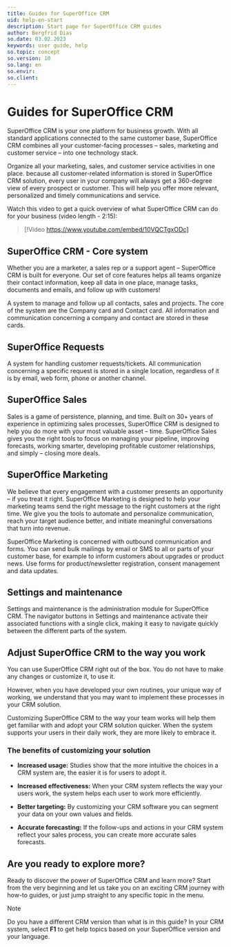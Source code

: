 ```yaml
---
title: Guides for SuperOffice CRM
uid: help-en-start
description: Start page for SuperOffice CRM guides
author: Bergfrid Dias
so.date: 03.02.2023
keywords: user guide, help
so.topic: concept
so.version: 10
so.lang: en
so.envir:
so.client:
---
```


# Guides for SuperOffice CRM

SuperOffice CRM is your one platform for business growth. With all standard applications connected to the same customer base, SuperOffice CRM combines all your customer-facing processes – sales, marketing and customer service – into one technology stack.

Organize all your marketing, sales, and customer service activities in one place. because all customer-related information is stored in SuperOffice CRM solution, every user in your company will always get a 360-degree view of every prospect or customer. This will help you offer more relevant, personalized and timely communications and service.

Watch this video to get a quick overview of what SuperOffice CRM can do for your business (video length - 2:15):

<!-- markdownlint-disable-next-line MD034 DOCSMD007 -->
> [!Video https://www.youtube.com/embed/10VQCTgxODc]

## SuperOffice CRM - Core system

Whether you are a marketer, a sales rep or a support agent – SuperOffice CRM is built for everyone. Our set of core features helps all teams organize their contact information, keep all data in one place, manage tasks, documents and emails, and follow up with customers!

A system to manage and follow up all contacts, sales and projects. The core of the system are the Company card and Contact card. All information and communication concerning a company and contact are stored in these cards.

## SuperOffice Requests

A system for handling customer requests/tickets. All communication concerning a specific request is stored in a single location, regardless of it is by email, web form, phone or another channel.

## SuperOffice Sales

Sales is a game of persistence, planning, and time. Built on 30+ years of experience in optimizing sales processes, SuperOffice CRM is designed to help you do more with your most valuable asset – time. SuperOffice Sales gives you the right tools to focus on managing your pipeline, improving forecasts, working smarter, developing profitable customer relationships, and simply – closing more deals.

## SuperOffice Marketing

We believe that every engagement with a customer presents an opportunity – if you treat it right. SuperOffice Marketing is designed to help your marketing teams send the right message to the right customers at the right time. We give you the tools to automate and personalize communication, reach your target audience better, and initiate meaningful conversations that turn into revenue.

SuperOffice Marketing is concerned with outbound communication and forms. You can send bulk mailings by email or SMS to all or parts of your customer base, for example to inform customers about upgrades or product news. Use forms for product/newsletter registration, consent management and data updates.

## Settings and maintenance

Settings and maintenance is the administration module for SuperOffice CRM. The navigator buttons in Settings and maintenance activate their associated functions with a single click, making it easy to navigate quickly between the different parts of the system.

## Adjust SuperOffice CRM to the way you work

You can use SuperOffice CRM right out of the box. You do not have to make any changes or customize it, to use it.

However, when you have developed your own routines, your unique way of working, we understand that you may want to implement these processes in your CRM solution.

Customizing SuperOffice CRM to the way your team works will help them get familiar with and adopt your CRM solution quicker. When the system supports your users in their daily work, they are more likely to embrace it.

### The benefits of customizing your solution

* **Increased usage:** Studies show that the more intuitive the choices in a CRM system are, the easier it is for users to adopt it.

* **Increased effectiveness:** When your CRM system reflects the way your users work, the system helps each user to work more efficiently.

* **Better targeting:** By customizing your CRM software you can segment your data on your own values and fields.

* **Accurate forecasting:** If the follow-ups and actions in your CRM system reflect your sales process, you can create more accurate sales forecasts.

## Are you ready to explore more?

Ready to discover the power of SuperOffice CRM and learn more? Start from the very beginning and let us take you on an exciting CRM journey with how-to guides, or just jump straight to any specific topic in the menu.

> [!NOTE]
> Do you have a different CRM version than what is in this guide? In your CRM system, select **F1** to get help topics based on your SuperOffice version and your language.

<!-- Referenced links -->

<!-- Referenced images -->

